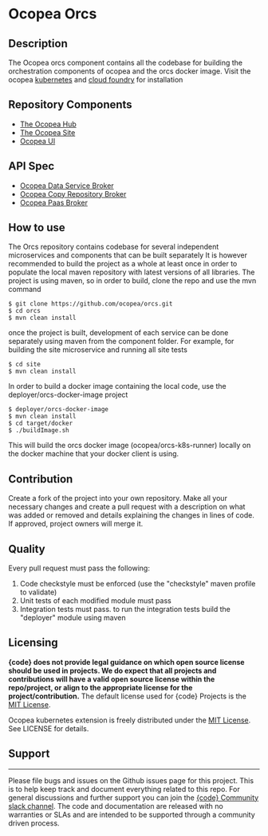 # Ocopea Orcs

## Description

The Ocopea orcs component contains all the codebase for building the orchestration components of ocopea and 
the orcs docker image.
Visit the ocopea [kubernetes](https://github.com/ocopea/kubernetes) and 
[cloud foundry](https://github.com/ocopea/cloudfoundry) for installation

## Repository Components

- [The Ocopea Hub](https://github.com/ocopea/orcs/tree/master/hub)
- [The Ocopea Site](https://github.com/ocopea/orcs/tree/master/site)
- [Ocopea UI](https://github.com/ocopea/orcs/tree/master/ui)

## API Spec
- [Ocopea Data Service Broker](https://github.com/ocopea/orcs/tree/master/dsb)
- [Ocopea Copy Repository Broker](https://github.com/ocopea/orcs/tree/master/crb)
- [Ocopea Paas Broker](https://github.com/ocopea/orcs/tree/master/psb)

## How to use

The Orcs repository contains codebase for several independent microservices and components that can be built separately
It is however recommended to build the project as a whole at least once in order to populate the local maven repository
with latest versions of all libraries.
The project is using maven, so in order to build, clone the repo and use the mvn command

```
$ git clone https://github.com/ocopea/orcs.git
$ cd orcs
$ mvn clean install
```
once the project is built, development of each service can be done separately using maven from the component folder.
For example, for building the site microservice and running all site tests

```
$ cd site
$ mvn clean install
```

In order to build a docker image containing the local code, use the deployer/orcs-docker-image project
```
$ deployer/orcs-docker-image
$ mvn clean install
$ cd target/docker
$ ./buildImage.sh
```

This will build the orcs docker image (ocopea/orcs-k8s-runner) locally on the docker machine that your 
docker client is using.


## Contribution
Create a fork of the project into your own repository. Make all your necessary changes and create a pull request 
with a description on what was added or removed and details explaining the changes in lines of code. 
If approved, project owners will merge it.

## Quality

Every pull request must pass the following:
1) Code checkstyle must be enforced (use the "checkstyle" maven profile to validate)
2) Unit tests of each modified module must pass
3) Integration tests must pass. to run the integration tests build the "deployer" module using maven


## Licensing
**{code} does not provide legal guidance on which open source license should be used in projects. We do expect that all
projects and contributions will have a valid open source license within the repo/project, or align to the appropriate 
license for the project/contribution.** 
The default license used for {code} Projects is the [MIT License](http://codedellemc.com/sampledocs/LICENSE "LICENSE").

Ocopea kubernetes extension is freely distributed under the 
[MIT License](http://emccode.github.io/sampledocs/LICENSE "LICENSE"). See LICENSE for details.


## Support
-------
Please file bugs and issues on the Github issues page for this project. 
This is to help keep track and document everything related to this repo. 
For general discussions and further support you can join the 
[{code} Community slack channel](http://community.codedellemc.com/). 
The code and documentation are released with no warranties or SLAs and are intended to be supported through a 
community driven process.